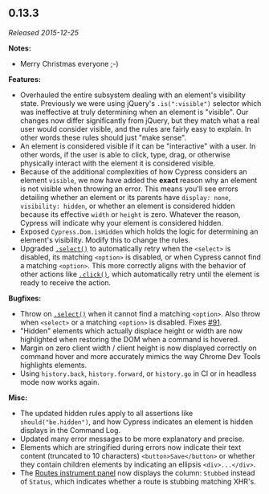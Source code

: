 ## 0.13.3

_Released 2015-12-25_

**Notes:**

- Merry Christmas everyone ;-)

**Features:**

- Overhauled the entire subsystem dealing with an element's visibility state.
  Previously we were using jQuery's `.is(":visible")` selector which was
  ineffective at truly determining when an element is "visible". Our changes now
  differ significantly from jQuery, but they match what a real user would
  consider visible, and the rules are fairly easy to explain. In other words
  these rules should just "make sense".
- An element is considered visible if it can be "interactive" with a user. In
  other words, if the user is able to click, type, drag, or otherwise physically
  interact with the element it is considered visible.
- Because of the additional complexities of how Cypress considers an element
  `visible`, we now have added the **exact** reason why an element is not
  visible when throwing an error. This means you'll see errors detailing whether
  an element or its parents have `display: none`, `visibility: hidden`, or
  whether an element is considered hidden because its effective `width` or
  `height` is zero. Whatever the reason, Cypress will indicate why your element
  is considered hidden.
- Exposed `Cypress.Dom.isHidden` which holds the logic for determining an
  element's visibility. Modify this to change the rules.
- Upgraded [`.select()`](/api/commands/select) to automatically retry when the
  `<select>` is disabled, its matching `<option>` is disabled, or when Cypress
  cannot find a matching `<option>`. This more correctly aligns with the
  behavior of other actions like [`.click()`](/api/commands/click), which
  automatically retry until the element is ready to receive the action.

**Bugfixes:**

- Throw on [`.select()`](/api/commands/select) when it cannot find a matching
  `<option>`. Also throw when `<select>` or a matching `<option>` is disabled.
  Fixes [#91](https://github.com/cypress-io/cypress/issues/91).
- "Hidden" elements which actually displace height or width are now highlighted
  when restoring the DOM when a command is hovered.
- Margin on zero client width / client height is now displayed correctly on
  command hover and more accurately mimics the way Chrome Dev Tools highlights
  elements.
- Using `history.back`, `history.forward`, or `history.go` in CI or in headless
  mode now works again.

**Misc:**

- The updated hidden rules apply to all assertions like `should("be.hidden")`,
  and how Cypress indicates an element is hidden displays in the Command Log.
- Updated many error messages to be more explanatory and precise.
- Elements which are stringified during errors now indicate their text content
  (truncated to 10 characters) `<button>Save</button>` or whether they contain
  children elements by indicating an ellipsis `<div>...</div>`.
- The [Routes instrument panel](/api/commands/route) now displays the column:
  `Stubbed` instead of `Status`, which indicates whether a route is stubbing
  matching XHR's.

